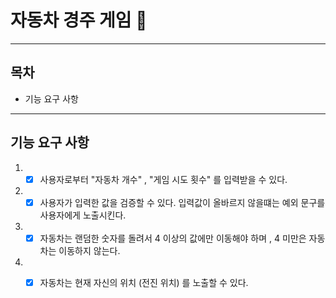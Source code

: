 # 자동차 경주 게임 :car:

---

## 목차

- 기능 요구 사항

---

## 기능 요구 사항

1. - [x] 사용자로부터 "자동차 개수" , "게임 시도 횟수" 를 입력받을 수 있다. 
2. - [x] 사용자가 입력한 값을 검증할 수 있다. 입력값이 올바르지 않을떄는 예외 문구를 사용자에게 노출시킨다.
3. - [x] 자동차는 랜덤한 숫자를 돌려서 4 이상의 값에만 이동해야 하며 , 4 미만은 자동차는 이동하지 않는다.
4. - [x] 자동차는 현재 자신의 위치 (전진 위치) 를 노출할 수 있다. 

